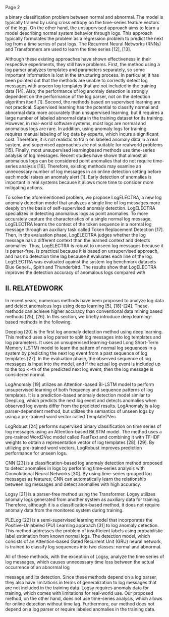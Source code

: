 Page 2

a binary classification problem between normal and abnormal. The model is typically trained by using cross entropy on the time-series feature vectors of the logs. On the other hand, the unsupervised approach aims to learn a model describing normal system behavior through logs. This approach typically formulates the problem as a regression problem to predict the next log from a time series of past logs. The Recurrent Neural Networks (RNNs) and Transformers are used to learn the time series [12], [13].

Although these existing approaches have shown effectiveness in their respective experiments, they still have problems. First, the method using a log parser analyzes templates and parameters separately, so some important information is lost in the structuring process. In particular, it has been pointed out that the methods are unable to correctly detect log messages with unseen log templates that are not included in the training data [14]. Also, the performance of log anomaly detection is strongly dependent on the performance of the log parser, not on the detection algorithm itself [1]. Second, the methods based on supervised learning are not practical. Supervised learning has the potential to classify normal and abnormal data more accurately than unsupervised learning, but it requires a large number of labeled abnormal data in the training dataset for its training. However, in real-world software systems, most logs are normal and anomalous logs are rare. In addition, using anomaly logs for training requires manual labeling of log data by experts, which incurs a significant cost. Therefore, it is not realistic to train on labeled anomaly data in a real system, and supervised approaches are not suitable for realworld problems [15]. Finally, most unsupervised learningbased methods use time-series analysis of log messages. Recent studies have shown that almost all anomalous logs can be considered point anomalies that do not require time-series analysis [16]. Therefore, existing methods may examine an unnecessary number of log messages in an online detection setting before each model raises an anomaly alert [1]. Early detection of anomalies is important in real systems because it allows more time to consider more mitigating actions.

To solve the aforementioned problem, we propose LogELECTRA, a new log anomaly detection model that analyzes a single line of log messages more deeply on the basis of self-supervised anomaly detection. LogELECTRA specializes in detecting anomalous logs as point anomalies. To more accurately capture the characteristics of a single normal log message, LogELECTRA learns the context of the token sequence in a normal log message through an auxiliary task called Token Replacement Detection [17]. Then, in the evaluation phase, LogELECTRA judges whether the log message has a different context than the learned context and detects anomalies. Thus, LogELECTRA is robust to unseen log messages because it is parser-free, is practical because it is based on unsupervised approach, and has no detection time lag because it evaluates each line of the log. LogELECTRA was evaluated against the system log benchmark datasets Blue Gene/L, Spirit and Thunderbird. The results show that LogELECTRA improves the detection accuracy of anomalous logs compared with

## II. RELATEDWORK

In recent years, numerous methods have been proposed to analyze log data and detect anomalous logs using deep learning [5], [18]-[24]. These methods can achieve higher accuracy than conventional data mining based methods [25], [26]. In this section, we briefly introduce deep learning-based methods in the following.

Deeplog [20] is the first log anomaly detection method using deep learning. This method uses a log parser to split log messages into log templates and log parameters. It uses an unsupervised learning-based Long Short-Term Memory (LSTM) model to learn the pattern of normal log sequences in a system by predicting the next log event from a past sequence of log templates [27]. In the evaluation phase, the observed sequence of log messages is input into the model, and if the actual log event is included up to the top k -th of the predicted next log event, then the log message is considered normal.

LogAnomaly [19] utilizes an Attention-based Bi-LSTM model to perform unsupervised learning of both frequency and sequence patterns of log templates. It is a prediction-based anomaly detection model similar to DeepLog, which predicts the next log event and detects anomalies when observed log events differ from the predicted results. LogAnomaly is a log parser-dependent method, but utilizes the semantics of unseen logs by using a pre-trained word vector called Template2Vec.

LogRobust [24] performs supervised binary classification on time series of log messages using an Attention-based BiLSTM model. The method uses a pre-trained Word2Vec model called FastText and combining it with TF-IDF weights to obtain a representation vector of log templates [28], [29]. By utilizing pre-trained word vectors, LogRobust improves prediction performance for unseen logs.

CNN [23] is a classification-based log anomaly detection method proposed to detect anomalies in logs by performing time-series analysis with Convolutional Neural Networks [30]. By using time-series grouped log messages as features, CNN can automatically learn the relationship between log messages and detect anomalies with high accuracy.

Logsy [21] is a parser-free method using the Transformer. Logsy utilizes anomaly logs generated from another system as auxiliary data for training. Therefore, although it is a classification-based method, it does not require anomaly data from the monitored system during training.

PLELog [22] is a semi-supervised learning model that incorporates the Positive-Unlabeled (PU) Learning approach [31] to log anomaly detection. This method addresses the problem of insufficient labels using probabilistic label estimation from known normal logs. The detection model, which consists of an Attention-based Gated Recurrent Unit (GRU) neural network, is trained to classify log sequences into two classes: normal and abnormal.

All of these methods, with the exception of Logsy, analyze the time series of log messages, which causes unnecessary time loss between the actual occurrence of an abnormal log

message and its detection. Since these methods depend on a log parser, they also have limitations in terms of generalization to log messages that are not included in the training data. Logsy requires anomaly data for training, which comes with limitations for real-world use. Our proposed method, on the other hand, does not use time-series analysis, which allows for online detection without time lag. Furthermore, our method does not depend on a log parser or require labeled anomalies in the training data.